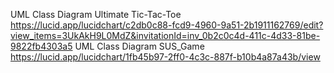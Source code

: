 
UML Class Diagram Ultimate Tic-Tac-Toe
https://lucid.app/lucidchart/c2db0c88-fcd9-4960-9a51-2b1911162769/edit?view_items=3UkAkH9L0MdZ&invitationId=inv_0b2c0c4d-411c-4d33-81be-9822fb4303a5
UML Class Diagram SUS_Game
https://lucid.app/lucidchart/1fb45b97-2ff0-4c3c-887f-b10b4a87a43b/view
